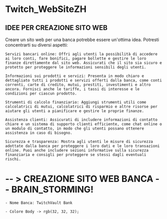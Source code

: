# Twitch_WebSiteZH


## IDEE PER CREAZIONE SITO WEB
Creare un sito web per una banca potrebbe essere un'ottima idea. Potresti concentrarti su diversi aspetti:

    Servizi bancari online: Offri agli utenti la possibilità di accedere ai loro conti, fare bonifici, pagare bollette e gestire le loro finanze direttamente dal sito web. Assicurati che il sito sia sicuro e protetto per proteggere le informazioni sensibili degli utenti.

    Informazioni sui prodotti e servizi: Presenta in modo chiaro e dettagliato tutti i prodotti e servizi offerti dalla banca, come conti correnti, carte di credito, mutui, prestiti, investimenti e altro ancora. Fornisci anche le tariffe, i tassi di interesse e le condizioni per ciascun prodotto.

    Strumenti di calcolo finanziario: Aggiungi strumenti utili come calcolatrici di mutui, calcolatrici di risparmio e altre risorse per aiutare gli utenti a pianificare e gestire le proprie finanze.

    Assistenza clienti: Assicurati di includere informazioni di contatto chiare e un sistema di supporto clienti efficiente, come chat online o un modulo di contatto, in modo che gli utenti possano ottenere assistenza in caso di bisogno.

    Sicurezza e trasparenza: Mostra agli utenti le misure di sicurezza adottate dalla banca per proteggere i loro dati e le loro transazioni online. Puoi anche includere sezioni informative sulla sicurezza finanziaria e consigli per proteggere se stessi dagli eventuali rischi.

# -- > CREAZIONE SITO WEB BANCA -- BRAIN_STORMING!

    - Nome Banca: TwitchVault Bank

    - Colore Body -> rgb(32, 32, 32);